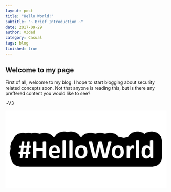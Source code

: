```yaml
---
layout: post
title: "Hello World!"
subtitle: "~ Brief Introduction ~"
date: 2017-09-29
author: V3ded
category: Casual
tags: blog 
finished: true
---
```



## Welcome to my page

First of all, welcome to my blog. I hope to start blogging about security related concepts soon. Not that anyone is reading this, but is there any preffered content you would like to see? 

~V3

<a href="/img/blog/helloworld.png"><img src="/img/blog/helloworld.png"></a> 
